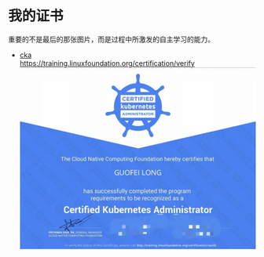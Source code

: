 # 我的证书
重要的不是最后的那张图片，而是过程中所激发的自主学习的能力。

* [cka](cka/cka.md) <br/>
https://training.linuxfoundation.org/certification/verify <br/>
![avatar](cka/LF-kxfc2sy18l.jpg)